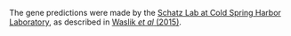 [//]: # (Created by ./bin/manage_files.pl from ./species/Macrostomum_lignano/PRJNA284736/Macrostomum_lignano_PRJNA284736.annotation.html on Thu Jun 11 13:44:36 2020)
The gene predictions were made by the [Schatz Lab at Cold Spring Harbor Laboratory](http://schatzlab.cshl.edu/), as described in [Waslik _et al_ (2015)](http://europepmc.org/abstract/MED/26392545).
